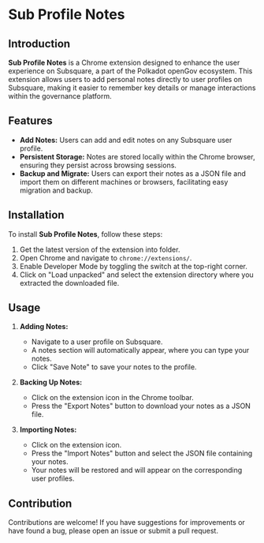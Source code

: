 # Sub Profile Notes

## Introduction
**Sub Profile Notes** is a Chrome extension designed to enhance the user experience on Subsquare, a part of the Polkadot openGov ecosystem. This extension allows users to add personal notes directly to user profiles on Subsquare, making it easier to remember key details or manage interactions within the governance platform.

## Features
- **Add Notes:** Users can add and edit notes on any Subsquare user profile.
- **Persistent Storage:** Notes are stored locally within the Chrome browser, ensuring they persist across browsing sessions.
- **Backup and Migrate:** Users can export their notes as a JSON file and import them on different machines or browsers, facilitating easy migration and backup.

## Installation
To install **Sub Profile Notes**, follow these steps:
1. Get the latest version of the extension into folder.
2. Open Chrome and navigate to `chrome://extensions/`.
3. Enable Developer Mode by toggling the switch at the top-right corner.
4. Click on "Load unpacked" and select the extension directory where you extracted the downloaded file.

## Usage
1. **Adding Notes:**
   - Navigate to a user profile on Subsquare.
   - A notes section will automatically appear, where you can type your notes.
   - Click "Save Note" to save your notes to the profile.

2. **Backing Up Notes:**
   - Click on the extension icon in the Chrome toolbar.
   - Press the "Export Notes" button to download your notes as a JSON file.

3. **Importing Notes:**
   - Click on the extension icon.
   - Press the "Import Notes" button and select the JSON file containing your notes.
   - Your notes will be restored and will appear on the corresponding user profiles.

## Contribution
Contributions are welcome! If you have suggestions for improvements or have found a bug, please open an issue or submit a pull request.

